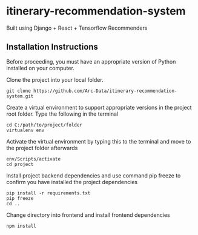 # itinerary-recommendation-system
Built using Django + React + Tensorflow Recommenders

## Installation Instructions ##

Before proceeding, you must have an appropriate version of Python installed on your computer.

Clone the project into your local folder.

```
git clone https://github.com/Arc-Data/itinerary-recommendation-system.git
```

Create a virtual environment to support appropriate versions in the project root folder.
Type the following in the terminal

```
cd C:/path/to/project/folder
virtualenv env
```

Activate the virtual environment by typing this to the terminal and move to the project folder afterwards

```
env/Scripts/activate
cd project
```

Install project backend dependencies and use command pip freeze to confirm you have installed the project dependencies

```
pip install -r requirements.txt
pip freeze
cd ..
```

Change directory into frontend and install frontend dependencies

```
npm install 
```



